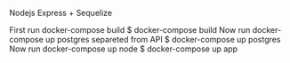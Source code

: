 Nodejs Express + Sequelize

First run docker-compose build
$ docker-compose build
Now run docker-compose up postgres separeted from API
$ docker-compose up postgres
Now run docker-compose up node
$ docker-compose up app
